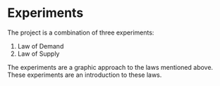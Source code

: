 # Experiments
 
The project is a combination of three experiments:
1. Law of Demand
2. Law of Supply

The experiments are a graphic approach to the laws mentioned above.
These experiments are an introduction to these laws.
